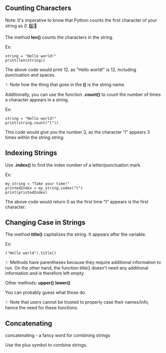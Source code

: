 ## Counting Characters

Note: It's imperative to know that Python counts the first character of your string as *0*. 0️⃣💅

The method **len()** counts the characters in the string. 

Ex:
<pre><code>string = "Hello world!"
print(len(string))</code></pre>

The above code would print 12, as "Hello world!" is 12, including punctuation and spaces. 

✨ Note how the thing that goes in the **()** is the string name.

Additionally, you can use the function **.count()** to count the number of times a character appears in a string. 

Ex:
<pre><code>string = "Hello world!"
print(string.count("l"))</code></pre>

This code would give you the number 3, as the character "l" appears 3 times within the string *string*.

## Indexing Strings

Use **.index()** to find the index number of a letter/punctuation mark.

Ex:
<pre><code>my_string = "Take your time!"
printedIndex = my_string.index("t")
print(printedIndex)</code></pre>

The above code would return 0 as the first time "t" appears is the first character.

## Changing Case in Strings

The method **title()** capitalizes the string. It appears after the variable. 

Ex: 
<pre><code>("Hello world").title()</code></pre>

✨ Methods have parentheses because they require additional information to run. On the other hand, the function title() doesn't need any additional information and is therefore left empty.

Other methods: 
**upper()**
**lower()**

You can probably guess what those do. 

✨ Note that users cannot be trusted to properly case their names/info, hence the need for these functions.

## Concatenating

concatenating - a fancy word for combining strings

Use the plus symbol to combine strings. 
